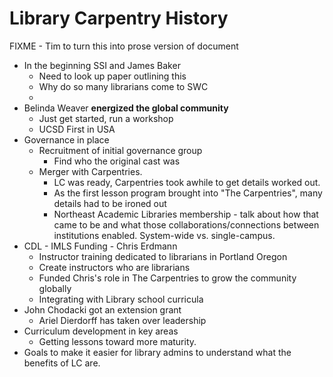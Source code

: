 # Library Carpentry History

FIXME - Tim to turn this into prose version of document

* In the beginning SSI and James Baker
    * Need to look up paper outlining this 
    * Why do so many librarians come to SWC
    * 
*  Belinda Weaver **energized the global community**
    *  Just get started, run a workshop
    *  UCSD First in USA 
*  Governance in place 
    *  Recruitment of initial governance group
        *  Find who the original cast was
    * Merger with Carpentries.
        * LC was ready, Carpentries took awhile to get details worked out.
        * As the first lesson program brought into "The Carpentries", many details had to be ironed out  
        * Northeast Academic Libraries membership - talk about how that came to be and what those collaborations/connections between institutions enabled. System-wide vs. single-campus. 
*  CDL - IMLS Funding - Chris Erdmann 
    * Instructor training dedicated to librarians in Portland Oregon
    * Create instructors who are librarians
    * Funded Chris's role in The Carpentries to grow the community globally
    * Integrating with Library school curricula 
* John Chodacki got an extension grant 
    * Ariel Dierdorff has taken over leadership
* Curriculum development in key areas 
    * Getting lessons toward more maturity. 
* Goals to make it easier for library admins to understand what the benefits of LC are. 
